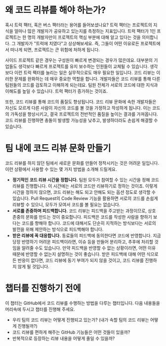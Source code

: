 # **왜 코드 리뷰를 해야 하는가?**

혹시 트럭 팩터, 혹은 버스 팩터라는 용어를 들어보셨나요? 트럭 팩터는 프로젝트의 지식을 얼마나 많은 개발자가 공유하고 있는지를 측정하는 지표입니다. 트럭 팩터가 1인 프로젝트는 한 명의 개발자만이 프로젝트의 핵심 부분에 대해 알고 있다는 것을 의미합니다. 그 개발자가 "트럭에 치였다"고 상상해보세요. 즉, 그들이 어떤 이유로든 프로젝트에서 떠나게 되면, 프로젝트는 큰 위험에 처하게 됩니다.

사이드 프로젝트 같은 경우는 구성원이 빠르게 변경되는 경우가 많은데요. 대부분의 기업들도 생각보다 빠르게 프로젝트를 유지 보수하는 인원들이 교체될 수 있습니다. 생각보다 이런 트럭 팩터를 늘리는 일은 실무적으로도 매우 필요한 일입니다. 코드 리뷰는 이러한 문제를 완화하는 데 매우 중요한 역할을 합니다. 개발자들은 코드 리뷰를 통해 다른 팀원들의 코드를 검토하고 이해하게 되는데요. 팀원 전체가 서로의 코드에 대한 지식과 이해도를 높일 수 있습니다. 트럭 팩터가 증가하는 것이죠.

또한, 코드 리뷰를 통해 코드의 품질도 향상됩니다. 코드 리뷰 문화에 속한 개발자들은 자신도 모르게 다른 사람이 자신의 코드를 볼 것을 가정하고 작성하게 됩니다. 이는 코드의 가독성을 향상시키고, 결국 프로젝트의 전반적인 품질을 높이는 결과를 가져옵니다. 코드 리뷰를 진행하면 충돌이 발생할 가능성을 낮추고, 발생하더라도 손쉽게 해결할 수 있습니다.

# 팀 내에 코드 리뷰 문화 만들기

코드 리뷰를 하지 않던 팀에서 새로운 문화를 만들어 정착시키는 것은 어려운 일입니다. 이런 상황에서 사용할 수 있는 몇 가지 방법을 소개해 드릴게요.

- **정기적인 코드 리뷰 시간을 정합니다.** 팀원 모두가 참여할 수 있는 시간을 정해 코드 리뷰를 진행합니다. 이 시간에는 서로의 코드만 리뷰하기로 정하는 것이죠. 이렇게 시간을 정하지 않으면, 코드 리뷰는 해도 되고 안해도 되는 옵션 정도로 생각할 수 있습니다. Pull Request의 Code Review 기능을 활용하면 서로의 코드를 손쉽게 리뷰할 수 있으니, 모두가 모여서 코드를 볼 필요는 없습니다.
- **서로를 존중하며 피드백합니다.** 코드 리뷰는 피드백을 주고받는 과정이므로, 상호 존중의 문화를 만드는 것이 중요합니다. 피드백은 코드를 작성한 사람을 향하기 보다는 코드를 향해야 합니다. 코드에 대해서도 단순히 지적하는 방식보다는 서로의 발전을 위해 제안하는 방식으로 피드백해야 합니다.
- **받은 리뷰에 꼭 대응합니다.** 동료들의 피드백에 동의한다면 코드에 반영합니다. 지금 당장 반영하기 어려운 피드백이라면, 이슈 등을 만들어 분리하고, 추후에 처리할 것임을 알려줄 수도 있습니다. 만약 피드백을 반영할 수 없는 상황이라면, 어떤 이유 때문에 반영할 수 없는지 설명하는 것이 좋습니다. 받은 피드백에 대해 어떤 식으로든 반응이 없다면, 코드 리뷰에 동기 부여가 되지 않을 것이고, 코드 리뷰를 진행하지 않게 될 것입니다.

# 챕터를 진행하기 전에

이 챕터는 GitHub에서 코드 리뷰를 수행하는 방법을 다루는 챕터입니다. 다음 내용들을 머리속에 두시고 챕터를 진행해 주세요.

- 우리 팀의 코드 리뷰는 어떻게 진행되고 있는가? (내가 속할 팀의 코드 리뷰는 어떻게 진행될까?)
- 코드 리뷰를 편하게 해주는 GitHub 기능들은 어떤 것들이 있을까?
- 반복적으로 등장하는 리뷰 내용을 어떻게 줄일 수 있을까?